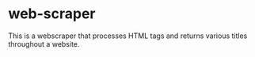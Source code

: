 # web-scraper
This is a webscraper that processes HTML tags and returns various titles throughout a website. 
